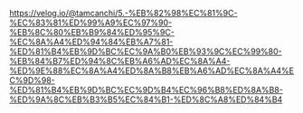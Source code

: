 https://velog.io/@tamcanchi/5.-%EB%82%98%EC%81%9C-%EC%83%81%ED%99%A9%EC%97%90-%EB%8C%80%EB%B9%84%ED%95%9C-%EC%8A%A4%ED%94%84%EB%A7%81-%ED%81%B4%EB%9D%BC%EC%9A%B0%EB%93%9C%EC%99%80-%EB%84%B7%ED%94%8C%EB%A6%AD%EC%8A%A4-%ED%9E%88%EC%8A%A4%ED%8A%B8%EB%A6%AD%EC%8A%A4%EC%9D%98-%ED%81%B4%EB%9D%BC%EC%9D%B4%EC%96%B8%ED%8A%B8-%ED%9A%8C%EB%B3%B5%EC%84%B1-%ED%8C%A8%ED%84%B4
